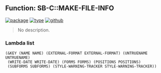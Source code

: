 ## Function: SB-C::MAKE-FILE-INFO
[![package](https://img.shields.io/badge/Package-SB--C-5f9ea0.svg?style=social&colorA=999999)](../) [![type](https://img.shields.io/badge/Type-Function-5f9ea0.svg?style=social&colorA=999999)](../#function) [![github](https://img.shields.io/badge/GitHub-View_the_source-5f9ea0.svg?style=social&colorA=999999&logo=github)](https://github.com/sbcl/sbcl/blob/master/src/code/debug-info.lisp/) 

> No description.

### Lambda list
```
(&KEY (NAME NAME) (EXTERNAL-FORMAT EXTERNAL-FORMAT) (UNTRUENAME UNTRUENAME)
 (WRITE-DATE WRITE-DATE) (FORMS FORMS) (POSITIONS POSITIONS)
 (SUBFORMS SUBFORMS) (STYLE-WARNING-TRACKER STYLE-WARNING-TRACKER))
```
